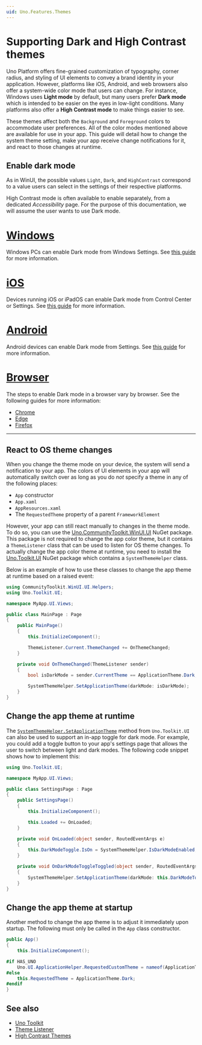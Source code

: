 ```yaml
---
uid: Uno.Features.Themes
---
```


# Supporting Dark and High Contrast themes

Uno Platform offers fine-grained customization of typography, corner radius, and styling of UI elements to convey a brand identity in your application. However, platforms like iOS, Android, and web browsers also offer a system-wide color mode that users can change. For instance, Windows uses **Light mode** by default, but many users prefer **Dark mode** which is intended to be easier on the eyes in low-light conditions. Many platforms also offer a **High Contrast mode** to make things easier to see.

These themes affect both the `Background` and `Foreground` colors to accommodate user preferences. All of the color modes mentioned above are available for use in your app. This guide will detail how to change the system theme setting, make your app receive change notifications for it, and react to those changes at runtime.

## Enable dark mode

As in WinUI, the possible values `Light`, `Dark`, and `HighContrast` correspond to a value users can select in the settings of their respective platforms.

High Contrast mode is often available to enable separately, from a dedicated _Accessibility_ page. For the purpose of this documentation, we will assume the user wants to use Dark mode.

# [**Windows**](#tab/windows)
Windows PCs can enable Dark mode from Windows Settings. See [this guide](https://support.microsoft.com/windows/change-colors-in-windows-d26ef4d6-819a-581c-1581-493cfcc005fe) for more information.

# [**iOS**](#tab/ios)
Devices running iOS or iPadOS can enable Dark mode from Control Center or Settings. See [this guide](https://support.apple.com/HT210332) for more information.

# [**Android**](#tab/android)
Android devices can enable Dark mode from Settings. See [this guide](https://support.google.com/android/answer/9730472) for more information.

# [**Browser**](#tab/browser)
The steps to enable Dark mode in a browser vary by browser. See the following guides for more information:

- [Chrome](https://support.google.com/chrome/answer/9275525)
- [Edge](https://support.microsoft.com/microsoft-edge/use-the-dark-theme-in-microsoft-edge-9b74617b-f542-77ed-033b-1a5cfb17a2df)
- [Firefox](http://mzl.la/1BAQGDX)

---

## React to OS theme changes

When you change the theme mode on your device, the system will send a notification to your app. The colors of UI elements in your app will automatically switch over as long as you do _not_ specify a theme in any of the following places:

- `App` constructor
- `App.xaml`
- `AppResources.xaml`
- The `RequestedTheme` property of a parent `FrameworkElement`

However, your app can still react manually to changes in the theme mode. To do so, you can use the [Uno.CommunityToolkit.WinUI.UI](https://www.nuget.org/packages/Uno.CommunityToolkit.WinUI.UI) NuGet package. This package is not required to change the app color theme, but it contains a `ThemeListener` class that can be used to listen for OS theme changes. To actually change the app color theme at runtime, you need to install the [Uno.Toolkit.UI](https://www.nuget.org/packages/Uno.Toolkit.UI) NuGet package which contains a `SystemThemeHelper` class.

Below is an example of how to use these classes to change the app theme at runtime based on a raised event:

```csharp
using CommunityToolkit.WinUI.UI.Helpers;
using Uno.Toolkit.UI;

namespace MyApp.UI.Views;

public class MainPage : Page
{
    public MainPage()
    {
        this.InitializeComponent();

        ThemeListener.Current.ThemeChanged += OnThemeChanged;
    }

    private void OnThemeChanged(ThemeListener sender)
    {
        bool isDarkMode = sender.CurrentTheme == ApplicationTheme.Dark;

        SystemThemeHelper.SetApplicationTheme(darkMode: isDarkMode);
    }
}
```

## Change the app theme at runtime

The [`SystemThemeHelper.SetApplicationTheme`](https://github.com/unoplatform/uno.toolkit.ui/blob/main/src/Uno.Toolkit.UI/Helpers/SystemThemeHelper.cs) method from `Uno.Toolkit.UI` can also be used to support an in-app toggle for dark mode. For example, you could add a toggle button to your app's settings page that allows the user to switch between light and dark modes. The following code snippet shows how to implement this:

```csharp
using Uno.Toolkit.UI;

namespace MyApp.UI.Views;

public class SettingsPage : Page
{
    public SettingsPage()
    {
        this.InitializeComponent();

        this.Loaded += OnLoaded;
    }

    private void OnLoaded(object sender, RoutedEventArgs e)
    {
        this.DarkModeToggle.IsOn = SystemThemeHelper.IsDarkModeEnabled;
    }

    private void OnDarkModeToggleToggled(object sender, RoutedEventArgs e)
    {
        SystemThemeHelper.SetApplicationTheme(darkMode: this.DarkModeToggle.IsOn);
    }
}
```

## Change the app theme at startup

Another method to change the app theme is to adjust it immediately upon startup. The following must only be called in the `App` class constructor.

```csharp
public App()
{
	this.InitializeComponent();

#if HAS_UNO
	Uno.UI.ApplicationHelper.RequestedCustomTheme = nameof(ApplicationTheme.Dark);
#else
	this.RequestedTheme = ApplicationTheme.Dark;
#endif
}
```

## See also

- [Uno Toolkit](https://www.github.com/unoplatform/uno.toolkit.ui)
- [Theme Listener](https://learn.microsoft.com/windows/communitytoolkit/helpers/themelistener)
- [High Contrast Themes](https://learn.microsoft.com/windows/apps/design/accessibility/high-contrast-themes)